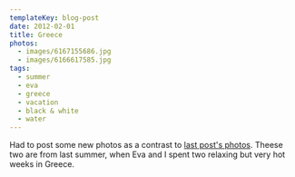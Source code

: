 ```yaml
---
templateKey: blog-post
date: 2012-02-01
title: Greece
photos:
  - images/6167155686.jpg
  - images/6166617585.jpg
tags:
  - summer
  - eva
  - greece
  - vacation
  - black & white
  - water
---
```


Had to post some new photos as a contrast to [last post's photos](/2012-01-24-winter). Theese two are from last summer, when Eva and I spent two relaxing but very hot weeks in Greece.
